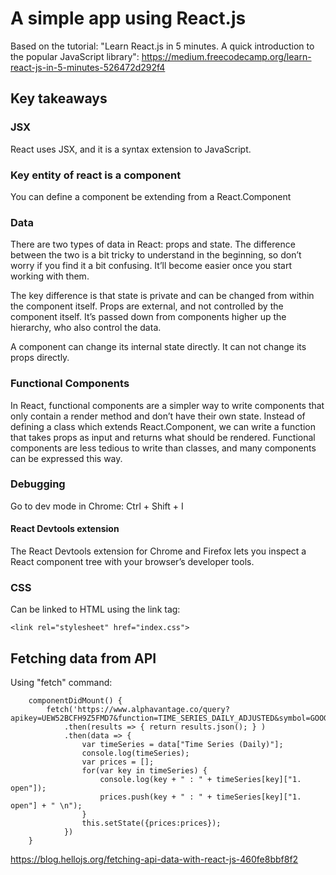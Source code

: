 # A simple app using React.js

Based on the tutorial: "Learn React.js in 5 minutes. A quick introduction to the popular JavaScript library":
https://medium.freecodecamp.org/learn-react-js-in-5-minutes-526472d292f4

## Key takeaways

### JSX

React uses JSX, and it is a syntax extension to JavaScript.

### Key entity of react is a component

You can define a component be extending from a React.Component

### Data

There are two types of data in React: props and state. The difference between the two is a bit tricky to understand in the beginning, so don’t worry if you find it a bit confusing. It’ll become easier once you start working with them.

The key difference is that state is private and can be changed from within the component itself. Props are external, and not controlled by the component itself. It’s passed down from components higher up the hierarchy, who also control the data.

A component can change its internal state directly. It can not change its props directly.

### Functional Components

In React, functional components are a simpler way to write components that only contain a render method and don’t have their own state. Instead of defining a class which extends React.Component, we can write a function that takes props as input and returns what should be rendered. Functional components are less tedious to write than classes, and many components can be expressed this way.

### Debugging

Go to dev mode in Chrome: Ctrl + Shift + I

#### React Devtools extension

The React Devtools extension for Chrome and Firefox lets you inspect a React component tree with your browser’s developer tools.

### CSS

Can be linked to HTML using the link tag:
```
<link rel="stylesheet" href="index.css">
```

## Fetching data from API

Using "fetch" command:

```
    componentDidMount() {
        fetch('https://www.alphavantage.co/query?apikey=UEW52BCFH9Z5FMD7&function=TIME_SERIES_DAILY_ADJUSTED&symbol=GOOGL')
            .then(results => { return results.json(); } )
            .then(data => {
                var timeSeries = data["Time Series (Daily)"];
                console.log(timeSeries);
                var prices = [];
                for(var key in timeSeries) {
                    console.log(key + " : " + timeSeries[key]["1. open"]);
                    prices.push(key + " : " + timeSeries[key]["1. open"] + " \n");
                }
                this.setState({prices:prices});
            })
    }

```

https://blog.hellojs.org/fetching-api-data-with-react-js-460fe8bbf8f2

